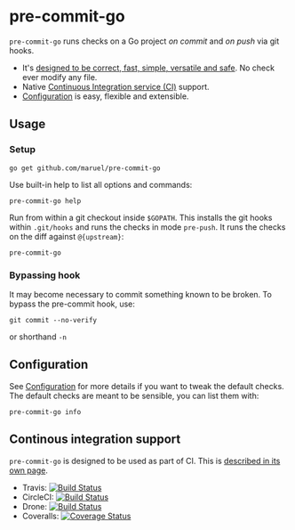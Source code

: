 pre-commit-go
=============

`pre-commit-go` runs checks on a Go project *on commit* and *on push* via git
hooks.

  - It's [designed to be correct, fast, simple, versatile and safe](DESIGN.md). No
    check ever modify any file.
  - Native [Continuous Integration service (CI)](CI_SETUP.md) support.
  - [Configuration](CONFIGURATION.md) is easy, flexible and extensible.


Usage
-----

### Setup

    go get github.com/maruel/pre-commit-go

Use built-in help to list all options and commands:

    pre-commit-go help

Run from within a git checkout inside `$GOPATH`. This installs the git hooks
within `.git/hooks` and runs the checks in mode `pre-push`. It runs the checks
on the diff against `@{upstream}`:

    pre-commit-go


### Bypassing hook

It may become necessary to commit something known to be broken. To bypass the
pre-commit hook, use:

    git commit --no-verify

or shorthand `-n`


Configuration
-------------

See [Configuration](CONFIGURATION.md) for more details if you want to tweak the
default checks. The default checks are meant to be sensible, you can list them
with:

    pre-commit-go info


Continous integration support
-----------------------------

`pre-commit-go` is designed to be used as part of CI. This is [described in its
own page](CI_SETUP.md).

  - Travis: [![Build Status](https://travis-ci.org/maruel/pre-commit-go.svg?branch=master)](https://travis-ci.org/maruel/pre-commit-go)
  - CircleCI: [![Build Status](https://circleci.com/gh/maruel/pre-commit-go.svg?style=shield&circle-token=:circle-token)](https://circleci.com/gh/maruel/pre-commit-go)
  - Drone: [![Build Status](https://drone.io/github.com/maruel/pre-commit-go/status.png)](https://drone.io/github.com/maruel/pre-commit-go/latest)
  - Coveralls: [![Coverage Status](https://coveralls.io/repos/maruel/pre-commit-go/badge.svg?branch=master)](https://coveralls.io/r/maruel/pre-commit-go?branch=master)
